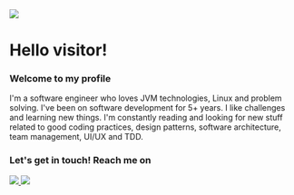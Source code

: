 <a href='https://github.com/rafe95'>
<img src='https://visitor-badge-reloaded.herokuapp.com/badge?page_id=rafe95.rafe95&color=55acb7&style=for-the-badge&logo=Github'>
</a>
  
# Hello visitor!
### Welcome to my profile
I'm a software engineer who loves JVM technologies, Linux and problem solving.
I've been on software development for 5+ years.
I like challenges and learning new things. I'm constantly reading and looking for 
new stuff related to good coding practices, design patterns, software architecture, 
team management, UI/UX and TDD.

### Let's get in touch! Reach me on
<a href='https://twitter.com/stdst403'>
  <img src='https://img.shields.io/badge/Twitter-1DA1F2?style=for-the-badge&logo=twitter&logoColor=white'>
</a>
<a href='https://www.linkedin.com/in/rafael-estevezs'>
  <img src='https://img.shields.io/badge/LinkedIn-0077B5?style=for-the-badge&logo=linkedin&logoColor=white'>
</a>


<!--
**rafe95/rafe95** is a ✨ _special_ ✨ repository because its `README.md` (this file) appears on your GitHub profile.

Here are some ideas to get you started:

- 🔭 I’m currently working on ...
- 🌱 I’m currently learning ...
- 👯 I’m looking to collaborate on ...
- 🤔 I’m looking for help with ...
- 💬 Ask me about ...
- 📫 How to reach me: ...
- 😄 Pronouns: ...
- ⚡ Fun fact: ...
-->
